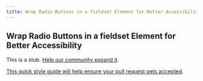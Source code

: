 ```yaml
---
title: Wrap Radio Buttons in a fieldset Element for Better Accessibility
---
```

## Wrap Radio Buttons in a fieldset Element for Better Accessibility

This is a stub. <a href='https://github.com/freecodecamp/guides/tree/master/src/pages/certifications/responsive-web-design/applied-accessibility/wrap-radio-buttons-in-a-fieldset-element-for-better-accessibility/index.md' target='_blank' rel='nofollow'>Help our community expand it</a>.

<a href='https://github.com/freecodecamp/guides/blob/master/README.md' target='_blank' rel='nofollow'>This quick style guide will help ensure your pull request gets accepted</a>.

<!-- The article goes here, in GitHub-flavored Markdown. Feel free to add YouTube videos, images, and CodePen/JSBin embeds  -->
